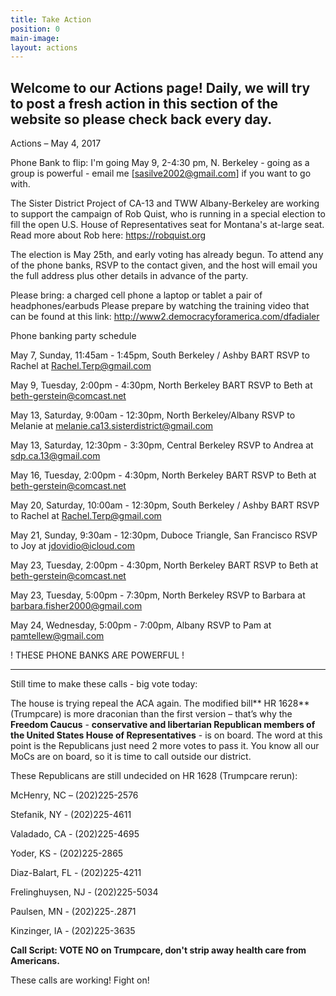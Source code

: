 ```yaml
---
title: Take Action
position: 0
main-image: 
layout: actions
---
```


## **Welcome to our Actions page!  Daily, we will try to post a fresh action in this section of the website so please check back every day.**

Actions – May 4, 2017

Phone Bank to flip:  I'm going May 9, 2-4:30 pm, N. Berkeley - going as a group is powerful - email me [sasilve2002@gmail.com] if you want to go with.

The Sister District Project of CA-13 and TWW Albany-Berkeley are working to support the campaign of Rob Quist, who is running in a special election to fill the open U.S. House of Representatives seat for Montana's at-large seat. Read more about Rob here: https://robquist.org 
 
The election is May 25th, and early voting has already begun.  To attend any of the phone banks, RSVP to the contact given, and the host will email you the full address plus other details in advance of the party.

Please bring:
a charged cell phone 
a laptop or tablet 
a pair of headphones/earbuds
Please prepare by watching the training video that can be found at this link:  http://www2.democracyforamerica.com/dfadialer

Phone banking party schedule

May 7, Sunday, 11:45am - 1:45pm, South Berkeley / Ashby BART
RSVP to Rachel at Rachel.Terp@gmail.com

May 9, Tuesday, 2:00pm - 4:30pm, North Berkeley BART
RSVP to Beth at beth-gerstein@comcast.net

May 13, Saturday, 9:00am - 12:30pm, North Berkeley/Albany
RSVP to Melanie at melanie.ca13.sisterdistrict@gmail.com

May 13, Saturday, 12:30pm - 3:30pm, Central Berkeley
RSVP to Andrea at sdp.ca.13@gmail.com

May 16, Tuesday, 2:00pm - 4:30pm, North Berkeley BART
RSVP to Beth at beth-gerstein@comcast.net

May 20, Saturday, 10:00am - 12:30pm, South Berkeley / Ashby BART
RSVP to Rachel at Rachel.Terp@gmail.com

May 21, Sunday, 9:30am - 12:30pm, Duboce Triangle, San Francisco
RSVP to Joy at jdovidio@icloud.com

May 23, Tuesday, 2:00pm - 4:30pm, North Berkeley BART
RSVP to Beth at beth-gerstein@comcast.net

May 23, Tuesday, 5:00pm - 7:30pm, North Berkeley
RSVP to Barbara at barbara.fisher2000@gmail.com

May 24, Wednesday, 5:00pm - 7:00pm, Albany
RSVP to Pam at pamtellew@gmail.com

!  THESE PHONE BANKS ARE POWERFUL !
 
-----------------------





Still time to make these calls - big vote today:

The house is trying repeal the ACA again. The modified bill** HR 1628** (Trumpcare) is more draconian than the first version – that’s why the **Freedom Caucus** - **conservative and libertarian Republican members of the United States House of Representatives** - is on board. The word at this point is the Republicans just need 2 more votes to pass it. You know all our MoCs are on board, so it is time to call outside our district.

These Republicans are still undecided on HR 1628 (Trumpcare rerun):

McHenry, NC – (202)225-2576

Stefanik, NY - (202)225-4611

Valadado, CA - (202)225-4695

Yoder, KS - (202)225-2865

Diaz-Balart, FL - (202)225-4211

Frelinghuysen, NJ - (202)225-5034

Paulsen, MN - (202)225-.2871

Kinzinger, IA - (202)225-3635

**Call Script: VOTE NO on Trumpcare, don't strip away health care from Americans.**

These calls are working!  Fight on!